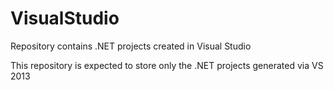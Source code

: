 # VisualStudio
Repository contains .NET projects created in Visual Studio 

This repository is expected to store only the .NET projects generated via VS 2013
